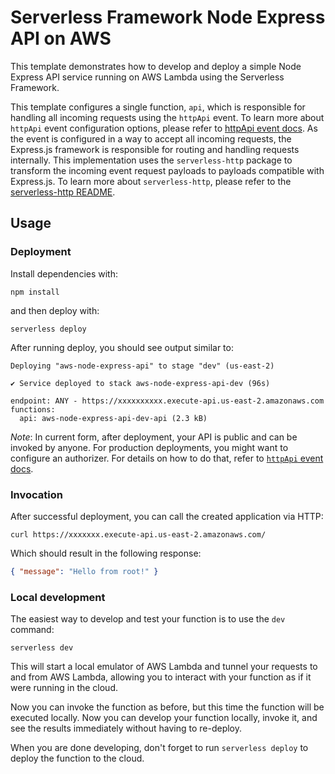 <!--
title: 'Serverless Framework Node Express API on AWS'
description: 'This template demonstrates how to develop and deploy a simple Node Express API running on AWS Lambda using the Serverless Framework.'
layout: Doc
framework: v4
platform: AWS
language: nodeJS
priority: 1
authorLink: 'https://github.com/serverless'
authorName: 'Serverless, Inc.'
authorAvatar: 'https://avatars1.githubusercontent.com/u/13742415?s=200&v=4'
-->

# Serverless Framework Node Express API on AWS

This template demonstrates how to develop and deploy a simple Node Express API service running on AWS Lambda using the Serverless Framework.

This template configures a single function, `api`, which is responsible for handling all incoming requests using the `httpApi` event. To learn more about `httpApi` event configuration options, please refer to [httpApi event docs](https://www.serverless.com/framework/docs/providers/aws/events/http-api/). As the event is configured in a way to accept all incoming requests, the Express.js framework is responsible for routing and handling requests internally. This implementation uses the `serverless-http` package to transform the incoming event request payloads to payloads compatible with Express.js. To learn more about `serverless-http`, please refer to the [serverless-http README](https://github.com/dougmoscrop/serverless-http).

## Usage

### Deployment

Install dependencies with:

```
npm install
```

and then deploy with:

```
serverless deploy
```

After running deploy, you should see output similar to:

```
Deploying "aws-node-express-api" to stage "dev" (us-east-2)

✔ Service deployed to stack aws-node-express-api-dev (96s)

endpoint: ANY - https://xxxxxxxxxx.execute-api.us-east-2.amazonaws.com
functions:
  api: aws-node-express-api-dev-api (2.3 kB)
```

_Note_: In current form, after deployment, your API is public and can be invoked by anyone. For production deployments, you might want to configure an authorizer. For details on how to do that, refer to [`httpApi` event docs](https://www.serverless.com/framework/docs/providers/aws/events/http-api/).

### Invocation

After successful deployment, you can call the created application via HTTP:

```
curl https://xxxxxxx.execute-api.us-east-2.amazonaws.com/
```

Which should result in the following response:

```json
{ "message": "Hello from root!" }
```

### Local development

The easiest way to develop and test your function is to use the `dev` command:

```
serverless dev
```

This will start a local emulator of AWS Lambda and tunnel your requests to and from AWS Lambda, allowing you to interact with your function as if it were running in the cloud.

Now you can invoke the function as before, but this time the function will be executed locally. Now you can develop your function locally, invoke it, and see the results immediately without having to re-deploy.

When you are done developing, don't forget to run `serverless deploy` to deploy the function to the cloud.

